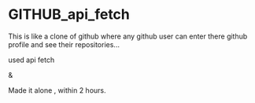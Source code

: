 # GITHUB_api_fetch
This is like a clone of github where any github user can enter there github profile and see their repositories...
 
used api fetch

& 

Made it alone , within 2 hours.
